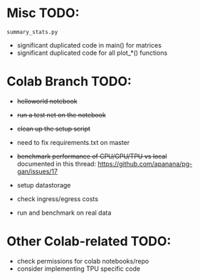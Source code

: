 
# Misc TODO:
`summary_stats.py`
- significant duplicated code in main() for matrices
- significant duplicated code for all plot_*() functions

# Colab Branch TODO:

- ~~helloworld notebook~~
- ~~run a test net on the notebook~~
- ~~clean up the setup script~~
- need to fix requirements.txt on master
- ~~benchmark performance of CPU/GPU/TPU vs local~~ \
documented in this thread: https://github.com/apanana/pg-gan/issues/17

- setup datastorage
- check ingress/egress costs
- run and benchmark on real data

# Other Colab-related TODO:
- check permissions for colab notebooks/repo
- consider implementing TPU specific code
